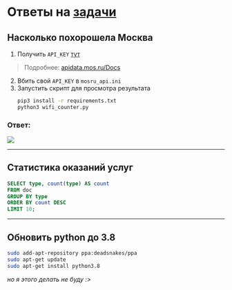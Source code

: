 # Ответы на [задачи](https://gist.github.com/Melevir/478d5fc40301d4d95f3f9dc63a65b402#%D0%B7%D0%B0%D0%B4%D0%B0%D1%87%D0%B8)

## Насколько похорошела Москва
1. Получить `API_KEY` [тут](https://apidata.mos.ru/Account/Manage)
> Подробнее: [apidata.mos.ru/Docs](https://apidata.mos.ru/Docs)
2. Вбить свой `API_KEY` в `mosru_api.ini`
3. Запустить скрипт для просмотра результата
    ```bash
    pip3 install -r requirements.txt
    python3 wifi_counter.py
    ```

### Ответ:
![](https://sun9-23.userapi.com/c855036/v855036182/2341f3/gFybliyfSVg.jpg)

***

## Статистика оказаний услуг

```sql
SELECT type, count(type) AS count
FROM doc
GROUP BY type
ORDER BY count DESC
LIMIT 10;
```

***

## Обновить python до 3.8
```bash
sudo add-apt-repository ppa:deadsnakes/ppa
sudo apt-get update
sudo apt-get install python3.8
```
*но я этого делать не буду :>*
